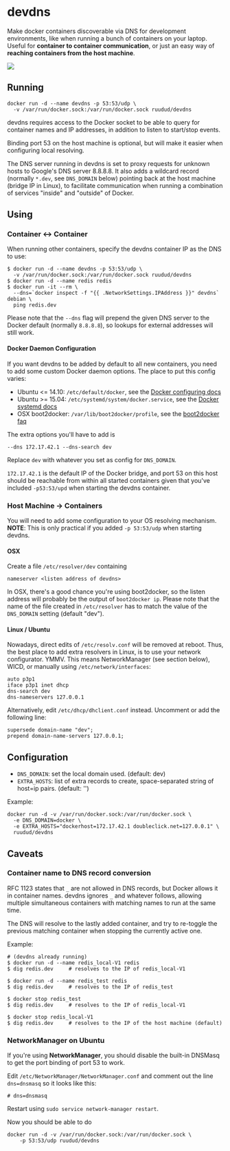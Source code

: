 # devdns
Make docker containers discoverable via DNS for development environments, like
when running a bunch of containers on your laptop. Useful for
**container to container communication**, or just an easy way of **reaching
containers from the host machine**.

[![](https://badge.imagelayers.io/ruudud/devdns:latest.svg)](https://imagelayers.io/?images=ruudud/devdns:latest 'Get your own badge on imagelayers.io')


## Running

    docker run -d --name devdns -p 53:53/udp \
      -v /var/run/docker.sock:/var/run/docker.sock ruudud/devdns

devdns requires access to the Docker socket to be able to query for container
names and IP addresses, in addition to listen to start/stop events.

Binding port 53 on the host machine is optional, but will make it easier when
configuring local resolving.

The DNS server running in devdns is set to proxy requests for unknown hosts to
Google's DNS server 8.8.8.8.
It also adds a wildcard record (normally `*.dev`, see `DNS_DOMAIN` below)
pointing back at the host machine (bridge IP in Linux), to facilitate
communication when running a combination of services "inside" and "outside" of
Docker.


## Using

### Container ↔ Container
When running other containers, specify the devdns container IP as the DNS to
use:

```
$ docker run -d --name devdns -p 53:53/udp \
  -v /var/run/docker.sock:/var/run/docker.sock ruudud/devdns
$ docker run -d --name redis redis
$ docker run -it --rm \
  --dns=`docker inspect -f "{{ .NetworkSettings.IPAddress }}" devdns` debian \
  ping redis.dev
```

Please note that the `--dns` flag will prepend the given DNS server to the
Docker default (normally `8.8.8.8`), so lookups for external addresses will
still work.

#### Docker Daemon Configuration
If you want devdns to be added by default to all new containers, you need to
add some custom Docker daemon options. The place to put this config varies:

 * Ubuntu <= 14.10: `/etc/default/docker`, see the
   [Docker configuring docs][]
 * Ubuntu >= 15.04: `/etc/systemd/system/docker.service`, see the
   [Docker systemd docs][]
 * OSX boot2docker: `/var/lib/boot2docker/profile`, see the
   [boot2docker faq][]

The extra options you'll have to add is

    --dns 172.17.42.1 --dns-search dev

Replace `dev` with whatever you set as config for `DNS_DOMAIN`.

`172.17.42.1` is the default IP of the Docker bridge, and port 53 on this host
should be reachable from within all started containers given that you've
included `-p53:53/upd` when starting the devdns container.

[Docker configuring docs]: https://docs.docker.com/articles/configuring/#configuring-docker
[Docker systemd docs]: https://docs.docker.com/articles/systemd/#custom-docker-daemon-options
[boot2docker faq]: https://github.com/boot2docker/boot2docker/blob/master/doc/FAQ.md#local-customisation-with-persistent-partition


### Host Machine → Containers
You will need to add some configuration to your OS resolving mechanism.  
**NOTE**: This is only practical if you added `-p 53:53/udp` when starting
devdns.

#### OSX
Create a file `/etc/resolver/dev` containing

    nameserver <listen address of devdns>

In OSX, there's a good chance you're using boot2docker, so the listen address
will probably be the output of `boot2docker ip`.
Please note that the name of the file created in `/etc/resolver` has to match
the value of the `DNS_DOMAIN` setting (default "dev").


#### Linux / Ubuntu
Nowadays, direct edits of `/etc/resolv.conf` will be removed at reboot.
Thus, the best place to add extra resolvers in Linux, is to use your network
configurator. YMMV. This means NetworkManager (see section below), WICD, or
manually using `/etc/network/interfaces`:

    auto p3p1
    iface p3p1 inet dhcp
    dns-search dev
    dns-nameservers 127.0.0.1

Alternatively, edit `/etc/dhcp/dhclient.conf` instead. Uncomment or add the
following line:

    supersede domain-name "dev";
    prepend domain-name-servers 127.0.0.1;


## Configuration

 * `DNS_DOMAIN`: set the local domain used. (default: dev)
 * `EXTRA_HOSTS`: list of extra records to create, space-separated string of
   host=ip pairs. (default: '')

Example:

```
docker run -d -v /var/run/docker.sock:/var/run/docker.sock \
  -e DNS_DOMAIN=docker \
  -e EXTRA_HOSTS="dockerhost=172.17.42.1 doubleclick.net=127.0.0.1" \
  ruudud/devdns
```


## Caveats

### Container name to DNS record conversion
RFC 1123 states that `_` are not allowed in DNS records, but Docker allows it
in container names. devdns ignores `_` and whatever follows, allowing multiple
simultaneous containers with matching names to run at the same time.

The DNS will resolve to the lastly added container, and try to re-toggle the
previous matching container when stopping the currently active one.

Example:
```
# (devdns already running)
$ docker run -d --name redis_local-V1 redis
$ dig redis.dev     # resolves to the IP of redis_local-V1

$ docker run -d --name redis_test redis
$ dig redis.dev     # resolves to the IP of redis_test

$ docker stop redis_test
$ dig redis.dev     # resolves to the IP of redis_local-V1

$ docker stop redis_local-V1
$ dig redis.dev     # resolves to the IP of the host machine (default)
```

### NetworkManager on Ubuntu
If you're using **NetworkManager**, you should disable the built-in DNSMasq to
get the port binding of port 53 to work.

Edit `/etc/NetworkManager/NetworkManager.conf` and comment out the line
`dns=dnsmasq` so it looks like this:

    # dns=dnsmasq

Restart using `sudo service network-manager restart`.

Now you should be able to do
```
docker run -d -v /var/run/docker.sock:/var/run/docker.sock \
    -p 53:53/udp ruudud/devdns
```

